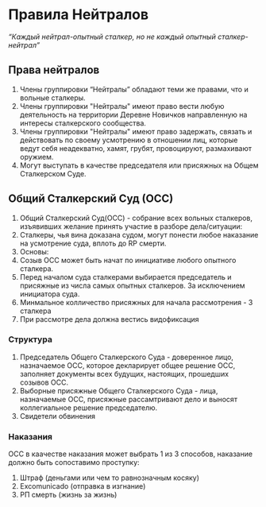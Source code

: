 # Правила Нейтралов

*“Каждый нейтрал-опытный сталкер, но не каждый опытный сталкер-нейтрал”*

## Права нейтралов
1. Члены группировки “Нейтралы” обладают теми же правами, что и вольные сталкеры.
2. Члены группировки "Нейтралы" имеют право вести любую деятельность на территории Деревне Новичков направленную на интересы сталкерского сообщества. 
3. Члены группировки "Нейтралы" имеют право задержать, связать и действовать по своему усмотрению в отношении лиц, которые ведут себя неадекватно, хамят, грубят, провоцируют, размахивают оружием.
4. Могут выступать в качестве председателя или присяжных на Общем Сталкерском Суде.

## Общий Сталкерский Суд (ОСС)

1. Общий Сталкерский Суд(ОСС) - собрание всех вольных сталкеров, изъявивших желание принять участие в разборе дела/ситуации:
2. Сталкеры, чья вина доказана судом, могут понести любое наказание на усмотрение суда, вплоть до RP смерти.
3. Основы:
4. Созыв ОСС может быть начат по инициативе любого опытного сталкера.
5. Перед началом суда сталкерами выбирается председатель и присяжные из числа самых опытных сталкеров. За исключением инициатора суда.
6. Минмальное колличество присяжных для начала рассмотрения - 3 сталкера
7. При рассмотре дела должна вестись видофиксация

### Структура

1. Председатель Общего Сталкерского Суда - доверенное лицо, назначаемое ОСС, которое декларирует общее решение ОСС, заполняет документы всех будущих, настоящих, прошедших созывов ОСС.
2. Выборные присяжные Общего Сталкерского Суда - лица, назначаемые ОСС, присяжные рассамтривают дело и выносят коллегиальное решение председателю.
3. Свидетели обвинения

### Наказания

ОСС в каачестве наказания может выбрать 1 из 3 способов, наказание должно быть сопоставимо проступку:

1. Штраф (деньгами или чем то равнозначным косяку)
2. Excomunicado (отправка в изгнание)
3. РП смерть (жизнь за жизнь)
